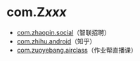 # com.Z*xxx*

- [com.zhaopin.social](./com.zhaopin.social/readme.md)（智联招聘）
- [com.zhihu.android](./com.zhihu.android/readme.md)（知乎）
- [com.zuoyebang.airclass](./com.zuoyebang.airclass/readme.md)（作业帮直播课）